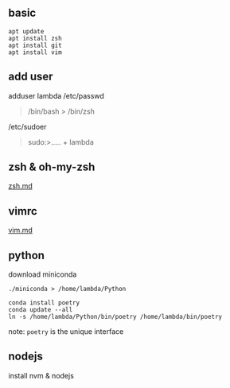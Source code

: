 ## basic

```
apt update
apt install zsh
apt install git
apt install vim
```

## add user

adduser lambda
/etc/passwd
> /bin/bash > /bin/zsh

/etc/sudoer
> sudo:>..... + lambda

## zsh & oh-my-zsh

[zsh.md](/lambda/zsh.md)

## vimrc

[vim.md](/lambda/vi.md)

## python

download miniconda

```shell
./miniconda > /home/lambda/Python

conda install poetry
conda update --all
ln -s /home/lambda/Python/bin/poetry /home/lambda/bin/poetry
```

note: `poetry` is the unique interface

## nodejs

install nvm & nodejs

